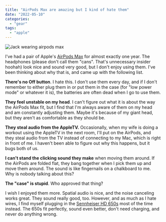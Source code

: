 ```yaml
---
title: "AirPods Max are amazing but I kind of hate them"
date: "2022-05-10"
categories:
  - "gear"
tags:
  - "apple"
---
```


![Jack wearing airpods max](/img/2022/20220510-airpods-max.jpg)

I've had a pair of Apple's [AirPods Max](https://www.apple.com/airpods-max/) for almost exactly one year. The headphones (please don't call them "cans". That's unnecessary insider hoohah) look nice and sound very good, but I don't enjoy using them. I've been thinking about why that is, and came up with the following list.

**There's no Off button**. I hate this. I don't use them every day, and if I don't remember to either plug them in or put them in the case (for "low power mode" or whatever it is), the batteries are often dead when I go to use them.

**They feel unstable on my head**. I can't figure out what it is about the way the AirPods Max fit, but I find that I'm always aware of them on my head and am constantly adjusting them. Maybe it's because of my giant head, but they aren't as comfortable as they should be.

**They steal audio from the AppleTV.** Occasionally, when my wife is doing a workout using the AppleTV in the next room, I'll put on the AirPods, and they steal audio from the TV instead of connecting to my Mac, which is right in front of me. I haven't been able to figure out why this happens, but it bugs both of us.

**I can't stand the clicking sound they make** when moving them around. If the AirPods are folded flat, they bang together when I pick them up and move them around. The sound is like fingernails on a chalkboard to me. Why is nobody talking about this?

**The "case" is stupid**. Who approved that thing?

I wish I enjoyed them more. Spatial audio is nice, and the noise canceling works great. They sound really good, too. However, and as much as I hate wires, I find myself plugging in the [Sennheiser HD 650s](https://en-us.sennheiser.com/high-quality-headphones-around-ear-audio-surround-hd-650) most of the time instead. The 650s fit perfectly, sound even better, don't need charging, and never do anything wrong.
